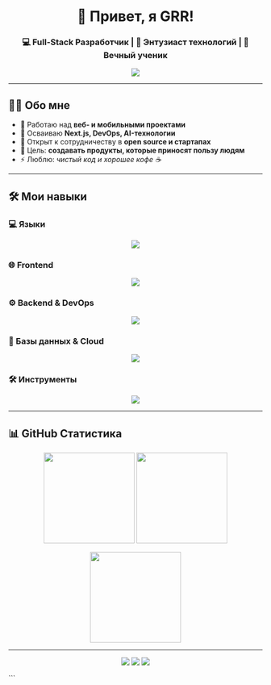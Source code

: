 <!-- ========================= HEADER ========================= -->
<h1 align="center">
  👋 Привет, я <b>GRR</b>!
</h1>
<h3 align="center">
  💻 Full-Stack Разработчик | 🚀 Энтузиаст технологий | 🌱 Вечный ученик
</h3>
<p align="center">
  <img src="https://readme-typing-svg.herokuapp.com?size=28&duration=3500&color=FF5733&center=true&vCenter=true&lines=Full-Stack+Developer;Open-Source+Enthusiast;Tech+Lover" />
</p>

---

## 👨‍💻 Обо мне
- 🔭 Работаю над **веб- и мобильными проектами**  
- 🌱 Осваиваю **Next.js, DevOps, AI-технологии**  
- 👯 Открыт к сотрудничеству в **open source и стартапах**  
- 🎯 Цель: **создавать продукты, которые приносят пользу людям**  
- ⚡ Люблю: *чистый код и хорошее кофе ☕*

---

## 🛠 Мои навыки

### 💻 Языки
<p align="center">
  <img src="https://skillicons.dev/icons?i=js,ts,python,java,go,rust" />
</p>

### 🌐 Frontend
<p align="center">
  <img src="https://skillicons.dev/icons?i=react,nextjs,vue,tailwind,html,css,sass" />
</p>

### ⚙️ Backend & DevOps
<p align="center">
  <img src="https://skillicons.dev/icons?i=nodejs,express,django,spring,docker,kubernetes,nginx,graphql" />
</p>

### 💾 Базы данных & Cloud
<p align="center">
  <img src="https://skillicons.dev/icons?i=mysql,postgresql,mongodb,redis,sqlite,aws,gcp,azure,firebase" />
</p>

### 🛠 Инструменты
<p align="center">
  <img src="https://skillicons.dev/icons?i=git,github,linux,vscode,idea,figma,postman" />
</p>

---

## 📊 GitHub Статистика

<p align="center">
  <img src="https://github-readme-stats.vercel.app/api?username=YOUR_USERNAME&show_icons=true&theme=tokyonight&hide_border=true" height="180" />
  <img src="https://github-readme-streak-stats.herokuapp.com?user=YOUR_USERNAME&theme=tokyonight&hide_border=true" height="180" />
</p>

<p align="center">
  <img src="https://github-readme-stats.vercel.app/api/top-langs/?username=YOUR_USERNAME&layout=compact&theme=tokyonight&hide_border=true" height="180" />
</p>

---

<p align="center"> <a href="https://t.me/YOUR_TELEGRAM"><img src="https://img.shields.io/badge/Telegram-36BCF7?style=for-the-badge&logo=telegram&logoColor=white" /></a> <a href="mailto:your_email@example.com"><img src="https://img.shields.io/badge/Email-FF5733?style=for-the-badge&logo=gmail&logoColor=white" /></a> <a href="https://www.linkedin.com/in/YOUR_LINKEDIN/"><img src="https://img.shields.io/badge/LinkedIn-0077B5?style=for-the-badge&logo=linkedin&logoColor=white" /></a> </p> ```
